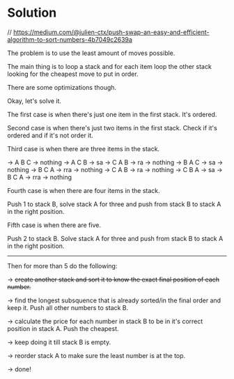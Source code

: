 # Solution

// https://medium.com/@julien-ctx/push-swap-an-easy-and-efficient-algorithm-to-sort-numbers-4b7049c2639a

The problem is to use the least amount of moves possible.

The main thing is to loop a stack and for each item loop the other stack looking for the cheapest move to put in order.

There are some optimizations though.

Okay, let's solve it.

The first case is when there's just one item in the first stack. It's ordered.

Second case is when there's just two items in the first stack. Check
if it's ordered and if it's not order it.

Third case is when there are three items in the stack.

-> A B C -> nothing
-> A C B -> sa -> C A B -> ra -> nothing
-> B A C -> sa -> nothing
-> B C A -> rra -> nothing
-> C A B -> ra -> nothing
-> C B A -> sa -> B C A -> rra -> nothing

Fourth case is when there are four items in the stack.

Push 1 to stack B, solve stack A for three and push from stack B to stack A in the right position.

Fifth case is when there are five.

Push 2 to stack B. Solve stack A for three and push from stack B to stack A in the right position.

------

Then for more than 5 do the following:

-> ~~create another stack and sort it to know the exact final position of each number.~~

-> find the longest subsquence that is already sorted/in the final order and keep it. Push all other numbers to stack B.

-> calculate the price for each number in stack B to be in it's correct position in stack A. Push the cheapest.

-> keep doing it till stack B is empty.

-> reorder stack A to make sure the least number is at the top.

-> done!